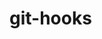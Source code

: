 <!-- generated by markdown-notes-tree -->

# git-hooks

<!-- optional markdown-notes-tree directory description starts here -->

<!-- optional markdown-notes-tree directory description ends here -->


